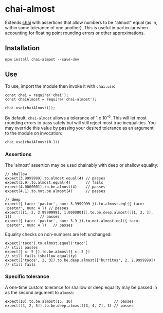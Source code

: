 # chai-almost

Extends [chai](https://github.com/chaijs/chai) with assertions that allow numbers to be "almost" equal (as in, within some tolerance of one another). This is useful in particular when accounting for floating point rounding errors or other approximations.

## Installation

```
npm install chai-almost --save-dev
```

## Use
To use, import the module then invoke it with `chai.use`:

```
const chai = require('chai');
const chaiAlmost = require('chai-almost');

chai.use(chaiAlmost());
```

By default, `chai-almost` allows a tolerance of 1 x 10<sup>-6</sup>. This will let most rounding errors to pass safely but will still reject most true inequalities. You may override this value by passing your desired tolerance as an argument to the module on invocation:

```
chai.use(chaiAlmost(0.1))
```

### Assertions

The 'almost' assertion may be used chainably with deep or shallow equality:

```
// shallow
expect(3.9999999).to.almost.equal(4) // passes
expect(3.9).to.almost.equal(4) 		 // fails
expect(4.0000001).to.be.almost(4) 	 // passes
expect(4.1).to.not.be.almost(4)		 // passes

// deep
expect({ taco: 'pastor', num: 3.9999999 }).to.almost.eql({ taco: 'pastor', num: 4 }) // passes
expect([[1, 2, 2.9999999], 1.0000001]).to.be.deep.almost([[1, 2, 3], 1])             // passes
expect({ taco: 'pastor', num: 3.9 }).to.not.almost.eql({ taco: 'pastor', num: 4 })   // passes
```

Equality checks on non-numbers are left unchanged:

```
expect('taco').to.almost.equal('taco')                                // still passes
expect({ x: 5 }).to.be.almost({ x: 5 })                               // still fails (shallow equality)
expect(['tacos', 2, 3]).to.be.deep.almost(['burritos', 2, 2.9999999]) // still fails
```

### Specific tolerance

A one-time custom tolerance for shallow or deep equality may be passed in as the second argument to `almost`:

```
expect(10).to.be.almost(15, 10)                   // passes
expect([4, 2, 5]).to.be.deep.almost([3, 4, 7], 3) // passes
```
